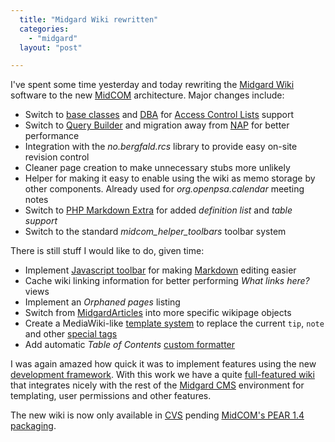 ```yaml
---
  title: "Midgard Wiki rewritten"
  categories: 
    - "midgard"
  layout: "post"

---
```

I've spent some time yesterday and today rewriting the [Midgard Wiki][1] software to the new [MidCOM][2] architecture. Major changes include:

- Switch to [base classes][5] and [DBA][4] for [Access Control Lists][3] support
- Switch to [Query Builder][6] and migration away from [NAP][7] for better performance
- Integration with the _no.bergfald.rcs_ library to provide easy on-site revision control
- Cleaner page creation to make unnecessary stubs more unlikely
- Helper for making it easy to enable using the wiki as memo storage by other components. Already used for _org.openpsa.calendar_ meeting notes
- Switch to [PHP Markdown Extra][13] for added _definition list_ and _table support_
- Switch to the standard _midcom\_helper\_toolbars_ toolbar system

There is still stuff I would like to do, given time:

- Implement [Javascript toolbar][8] for making [Markdown][9] editing easier
- Cache wiki linking information for better performing _What links here?_ views
- Implement an _Orphaned pages_ listing
- Switch from [MidgardArticles][10] into more specific wikipage objects
- Create a MediaWiki-like [template system][11] to replace the current `tip`, `note` and other [special tags][12]
- Add automatic _Table of Contents_ [custom formatter][14]

I was again amazed how quick it was to implement features using the new [development framework][15]. With this work we have a quite [full-featured wiki][16] that integrates nicely with the rest of the [Midgard CMS][17] environment for templating, user permissions and other features.

The new wiki is now only available in [CVS][18] pending [MidCOM's PEAR 1.4 packaging][19].

[1]: http://www.midgard-project.org/midcom-permalink-5f8044fb6b23322ed3fe2d1ff0e50cf6
[2]: http://www.midgard-project.org/midcom-permalink-fc278b300819f654e0e561c6e233c67f
[3]: http://www.nathan-syntronics.de/midcom-permalink-7105771203e762aa01902dbdb96150ca
[4]: http://www.nathan-syntronics.de/midcom-permalink-dda9a3b68e3f06b8be9d17b17113102d
[5]: http://www.nathan-syntronics.de/midcom-permalink-8d5d3d8efa5d4d904ac2bd653ad866e2
[6]: http://www.midgard-project.org/midcom-permalink-7a86842cc2906de5ac0f347d8b6c734d
[7]: http://www.midgard-project.org/midcom-permalink-605136b3ee7596f0b53838dce41b6f5c
[8]: http://mg.to/2005/02/26/textbar-drupal-module-for-markdown-and-textile
[9]: http://daringfireball.net/projects/markdown/
[10]: http://www.midgard-project.org/midcom-permalink-3dff352892fce8eecd49334531c865cf
[11]: http://en.wikipedia.org/wiki/Wikipedia:Template_messages
[12]: http://www.midgard-project.org/midcom-permalink-7276f817dcdefcf40d30a9ec69a7241f
[13]: http://www.michelf.com/projects/php-markdown/extra/
[14]: http://www.midgard-project.org/midcom-permalink-d9e7ac1141dca22207c527e023a7c96a
[15]: http://www.midgard-project.org/midcom-permalink-439e8966556733d94b73f23725ea3362
[16]: http://www.wikimatrix.org/show/Midgard-Wiki
[17]: http://www.midgard-project.org/
[18]: http://midcom.tigris.org/source/browse/midcom/fs-midcom/lib/net/nemein/wiki/
[19]: http://www.midgard-project.org/midcom-permalink-912ed7142e595c67b0339d1217e93d25
